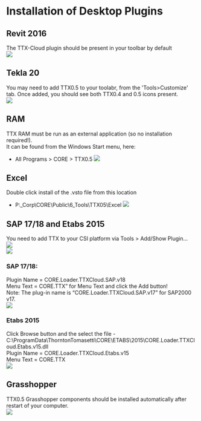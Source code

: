 # Installation of Desktop Plugins

## Revit 2016

The TTX-Cloud plugin should be present in your toolbar by default  
![](images/Installation/Installation_Revit.PNG)

## Tekla 20

You may need to add TTX0.5 to your toolabr, from the 'Tools&gt;Customize' tab. Once added, you should see both TTX0.4 and 0.5 icons present.  
![](images/Installation/Installation_Tekla.PNG)

## RAM

TTX RAM must be run as an external application \(so no installation required!\).  
It can be found from the Windows Start menu, here:

* All Programs &gt; CORE &gt; TTX0.5
  ![](images/Installation/Installation_RAM.PNG)

## Excel

Double click install of the .vsto file from this location

* P:\_Corp\CORE\Public\6\_Tools\TTX05\Excel
  ![](images/Installation/Installation_Excel.PNG)

## SAP 17/18 and Etabs 2015

You need to add TTX to your CSI platform via Tools &gt; Add/Show Plugin...  
![](images/Installation/Installation_SAP.PNG)  
![](images/Installation/Installation_Etabs.PNG)

### SAP 17/18:

Plugin Name = CORE.Loader.TTXCloud.SAP.v18  
Menu Text = CORE.TTX” for Menu Text and click the Add button!  
Note: The plug-in name is “CORE.Loader.TTXCloud.SAP.v17” for SAP2000 v17.  
![](images/Installation/Installation_SAP2.PNG)

### Etabs 2015

Click Browse button and the select the file - C:\ProgramData\ThorntonTomasetti\CORE\ETABS\2015\CORE.Loader.TTXCloud.Etabs.v15.dll  
Plugin Name = CORE.Loader.TTXCloud.Etabs.v15  
Menu Text = CORE.TTX  
![](images/Installation/Installation_Etabs2.PNG)

## Grasshopper

TTX0.5 Grasshopper components should be installed automatically after restart of your computer.  
![](images/Installation/Installation_GH.PNG)

